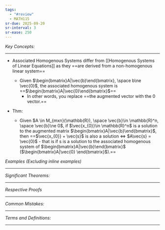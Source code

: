 ```yaml
---
tags:
  - "#review"
  - MATH115
sr-due: 2025-09-20
sr-interval: 3
sr-ease: 250
---
```

*Key Concepts:*
___

- Associated Homogenous Systems differ from [[Homogenous Systems of Linear Equations]] as they ==are derived from a non-homogenous linear system==
	- Given $\begin{bmatrix}A|\vec{b}\end{bmatrix}, \space b\ne \vec{0}$, the associated homogenous system is ==$\begin{bmatrix}A|\vec{0}\end{bmatrix}$==
		- In other words, you replace ==the augmented vector with the 0 vector.==

- Thm:
	- Given $A \in M_{mxn}(\mathbb{R}), \space \vec{b}\in \mathbb{R}^n, \space \vec{b}\ne 0$, if $\vec{x_{0}}\in \mathbb{R}^n$ is a solution to the augmented matrix $\begin{bmatrix}A|\vec{b}\end{bmatrix}$, then ==$\vec{x_{0}} + \vec{s}$ is also a solution $\iff$ $A\vec{s} = \vec{0}$ - that is if s is a solution to the associated homogenous system of $\begin{bmatrix}A|\vec{b}\end{bmatrix}$ ($\begin{bmatrix}A|\vec{0} \end{bmatrix}$).==

*Examples (Excluding inline examples)* 
___

*Significant Theorems:*
___

*Respective Proofs*
___

*Common Mistakes:*
___

*Terms and Definitions:*
___

